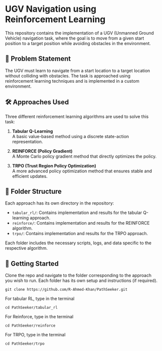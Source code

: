 # UGV Navigation using Reinforcement Learning

This repository contains the implementation of a UGV (Unmanned Ground Vehicle) navigation task, where the goal is to move from a given start position to a target position while avoiding obstacles in the environment.

## 🧠 Problem Statement

The UGV must learn to navigate from a start location to a target location without colliding with obstacles. The task is approached using reinforcement learning techniques and is implemented in a custom environment.

## 🛠️ Approaches Used

Three different reinforcement learning algorithms are used to solve this task:

1. **Tabular Q-Learning**  
   A basic value-based method using a discrete state-action representation.

2. **REINFORCE (Policy Gradient)**  
   A Monte Carlo policy gradient method that directly optimizes the policy.

3. **TRPO (Trust Region Policy Optimization)**  
   A more advanced policy optimization method that ensures stable and efficient updates.

## 📁 Folder Structure

Each approach has its own directory in the repository:

- `tabular_rl/`: Contains implementation and results for the tabular Q-learning approach.
- `reinforce/`: Contains implementation and results for the REINFORCE algorithm.
- `trpo/`: Contains implementation and results for the TRPO approach.

Each folder includes the necessary scripts, logs, and data specific to the respective algorithm.

## 🚀 Getting Started

Clone the repo and navigate to the folder corresponding to the approach you wish to run. Each folder has its own setup and instructions (if required).

```
git clone https://github.com/R-Ahmed-Khan/PathSeeker.git
```

For tabular RL, type in the terminal
```
cd PathSeeker/tabular_rl
```

For Reinforce, type in the terminal
```
cd PathSeeker/reinforce
```

For TRPO, type in the terminal
```
cd PathSeeker/trpo
```
